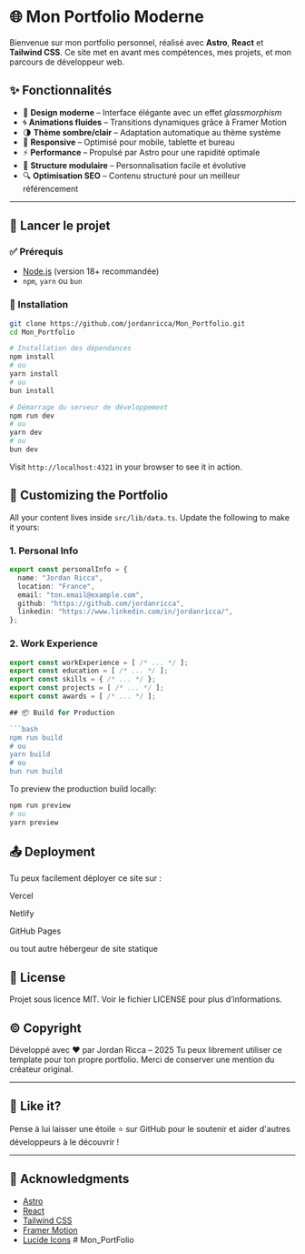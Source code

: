 # 🌐 Mon Portfolio Moderne

Bienvenue sur mon portfolio personnel, réalisé avec **Astro**, **React** et **Tailwind CSS**. Ce site met en avant mes compétences, mes projets, et mon parcours de développeur web.

## ✨ Fonctionnalités

- 🎨 **Design moderne** – Interface élégante avec un effet *glassmorphism*
- 🌀 **Animations fluides** – Transitions dynamiques grâce à Framer Motion
- 🌗 **Thème sombre/clair** – Adaptation automatique au thème système
- 📱 **Responsive** – Optimisé pour mobile, tablette et bureau
- ⚡ **Performance** – Propulsé par Astro pour une rapidité optimale
- 🧩 **Structure modulaire** – Personnalisation facile et évolutive
- 🔍 **Optimisation SEO** – Contenu structuré pour un meilleur référencement

---

## 🚀 Lancer le projet

### ✅ Prérequis

- [Node.js](https://nodejs.org/) (version 18+ recommandée)
- `npm`, `yarn` ou `bun`

### 🔧 Installation

```bash
git clone https://github.com/jordanricca/Mon_Portfolio.git
cd Mon_Portfolio

# Installation des dépendances
npm install
# ou
yarn install
# ou
bun install

# Démarrage du serveur de développement
npm run dev
# ou
yarn dev
# ou
bun dev
```

Visit `http://localhost:4321` in your browser to see it in action.

## 🧩 Customizing the Portfolio

All your content lives inside `src/lib/data.ts`. Update the following to make it yours:

### 1. Personal Info

```ts
export const personalInfo = {
  name: "Jordan Ricca",
  location: "France",
  email: "ton.email@example.com",
  github: "https://github.com/jordanricca",
  linkedin: "https://www.linkedin.com/in/jordanricca/",
};
```

### 2. Work Experience

```ts
export const workExperience = [ /* ... */ ];
export const education = [ /* ... */ ];
export const skills = { /* ... */ };
export const projects = [ /* ... */ ];
export const awards = [ /* ... */ ];

## 📦 Build for Production

```bash
npm run build
# ou
yarn build
# ou
bun run build
```

To preview the production build locally:

```bash
npm run preview
# ou
yarn preview
```

## 📤 Deployment

Tu peux facilement déployer ce site sur :

Vercel

Netlify

GitHub Pages

ou tout autre hébergeur de site statique

## 📝 License

Projet sous licence MIT. Voir le fichier LICENSE pour plus d’informations.

## ©️ Copyright

Développé avec ❤️ par Jordan Ricca – 2025
Tu peux librement utiliser ce template pour ton propre portfolio. Merci de conserver une mention du créateur original.

---

## 🌟 Like it?

Pense à lui laisser une étoile ⭐ sur GitHub pour le soutenir et aider d'autres développeurs à le découvrir !

---

## 🙏 Acknowledgments

- [Astro](https://astro.build/)
- [React](https://reactjs.org/)
- [Tailwind CSS](https://tailwindcss.com/)
- [Framer Motion](https://www.framer.com/motion/)
- [Lucide Icons](https://lucide.dev/)
#   M o n _ P o r t F o l i o 
 
 